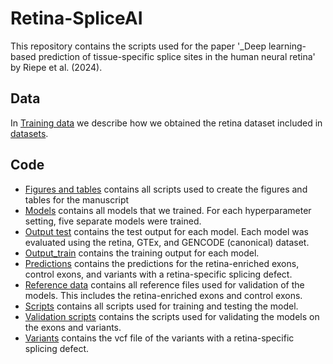 # Retina-SpliceAI
This repository contains the scripts used for the paper '_Deep learning-based prediction of tissue-specific splice sites in the human neural retina' by Riepe et al. (2024).

## Data
In [Training data](training_data) we describe how we obtained the retina dataset included in [datasets](datasets). 

## Code
- [Figures and tables](figures_and_tables) contains all scripts used to create the figures and tables for the manuscript
- [Models](models) contains all models that we trained. For each hyperparameter setting, five separate models were trained.
- [Output test](output_test) contains the test output for each model. Each model was evaluated using the retina, GTEx, and GENCODE (canonical) dataset. 
- [Output_train](output_train) contains the training output for each model.
- [Predictions](predictions) contains the predictions for the retina-enriched exons, control exons, and variants with a retina-specific splicing defect.
- [Reference data](ref_data) contains all reference files used for validation of the models. This includes the retina-enriched exons and control exons.
- [Scripts](scripts) contains all scripts used for training and testing the model.
- [Validation scripts](validation_scripts) contains the scripts used for validating the models on the exons and variants.
- [Variants](variants) contains the vcf file of the variants with a retina-specific splicing defect.
